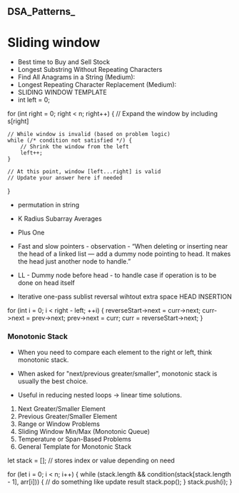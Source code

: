 ## DSA_Patterns_
# Sliding window
- Best time to Buy and Sell Stock
- Longest Substring Without Repeating Characters
- Find All Anagrams in a String (Medium):
- Longest Repeating Character Replacement (Medium):
- SLIDING WINDOW TEMPLATE
- int left = 0;

for (int right = 0; right < n; right++) {
    // Expand the window by including s[right]
    
    // While window is invalid (based on problem logic)
    while (/* condition not satisfied */) {
        // Shrink the window from the left
        left++;
    }

    // At this point, window [left...right] is valid
    // Update your answer here if needed
}

- permutation in string
- K Radius Subarray Averages
- Plus One


- Fast and slow pointers - observation - “When deleting or inserting near the head of a linked list — add a dummy node pointing to head. It makes the head just another node to handle.”
- LL - Dummy node before head - to handle case if operation is to be done on head itself

- Iterative one-pass sublist reversal wihtout extra space HEAD INSERTION

  
for (int i = 0; i < right - left; ++i) {
            reverseStart->next = curr->next;
            curr->next = prev->next;
            prev->next = curr;
            curr = reverseStart->next;
        }


### Monotonic Stack

- When you need to compare each element to the right or left, think monotonic stack.

- When asked for "next/previous greater/smaller", monotonic stack is usually the best choice.

- Useful in reducing nested loops → linear time solutions.
  

1. Next Greater/Smaller Element
2. Previous Greater/Smaller Element
3. Range or Window Problems
4. Sliding Window Min/Max (Monotonic Queue)
5. Temperature or Span-Based Problems
6. General Template for Monotonic Stack


let stack = [];  // stores index or value depending on need

for (let i = 0; i < n; i++) {
    while (stack.length && condition(stack[stack.length - 1], arr[i])) {
        // do something like update result
        stack.pop();
    }
    stack.push(i);
}
